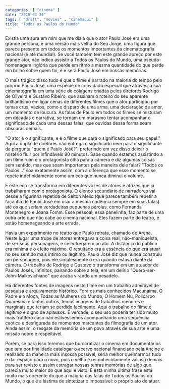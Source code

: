 ```yaml
---
categories: [ "cinema" ]
date: "2018-04-26"
tags: [ "draft", "movies" , "cinemaqui" ]
title: "Todos os Paulos do Mundo"
---
```

Existia uma aura em mim que me dizia que o ator Paulo José era uma
grande persona, e uma versão mais velha do Seu Jorge, uma figura que
parece presente em todos os momentos importantes da cinematografia
nacional (e até mundial). Se você também tem este grande apreço
por este grande ator, não indico assistir a Todos os Paulos do Mundo,
uma pseudo-homenagem inglória que perde em ritmo a mesma quantidade
do que perde em brilho sobre quem foi, é e será Paulo José em nossas
memórias.

O mais trágico disso tudo é que o filme é narrado na maioria do
tempo pelo próprio Paulo José, uma espécie de convidado especial que
atravessa sua cinematografia em uma série de colagens criadas pelos
diretores Rodrigo de Oliveira e Gustavo Ribeiro, que assinam o roteiro
do seu aparente brilhantismo em ligar cenas de diferentes filmes que
o ator participou por temas crus, vazios, como o disparo de uma arma,
uma declaração de amor, um momento de loucura. As falas de Paulo
em todos os filmes se misturam em décadas e narrativa, se tornam um
marasmo tentar acompanhar o significado de cada uma dessas falas, que
ouvidas dessa forma soam obscuras demais.

"O ator é o significante, e é o filme que dará o significado para
seu papel." Aqui a dupla de diretores não entrega o significado nem
para o significante da pergunta "quem é Paulo José?", preferindo em
vez disso deixar o mistério fluir por infindáveis 80 minutos. Sabe
quando estamos assistindo a um filme ruim e o protagonista olha para
a câmera e diz algumas coisas sem sentido, mas que soam importantes
pela maneira dele falar? "Todos os Paulos..." soa exatamente assim,
com a diferença que esse momento se repete indefinidamente como um eco
que nunca diminui o volume.

E este eco se transforma em diferentes vozes de atores e atrizes que já
trabalharam com o protagonista. O elenco secundário de narradores vai
desde a figurinha repetida de Selton Mello (que parece também repetir a
façanha de Paulo José em usar a mesma cadência sempre em suas falas)
até os que seriam verdadeiras pequenas pérolas, como Fernanda Montenegro
e Joana Fomm. Esse pessoal, essa panelinha, faz parte de uma outra arte
que não cabe ao cinema nacional. Eles fazem parte do teatro, e estão
homenageando a arte errada.

Havia um experimento no teatro que Paulo retrata, chamado de Arena. Neste
lugar uma trupe de atores entregava a coisa real, não-maniqueísta, de
ser seus personagens, e se entregarem ao ato. A distância do público
era mínima e o efeito máximo. O resultado era a essência do que
era atuar no seu sentido mais íntimo ou legítimo. Paulo José diz
que nunca construiu um personagem, pois ele simplesmente o era quando
estava diante da câmera. O trabalho de Rodrigo e Gustavo o transforma
em um atuador de Paulos Josés, infinitos, pairando sobre a tela, em um
delírio "Quero-ser-John-Malkovichiano" que acaba virando um pesadelo.

Há diferentes fontes de imagens neste filme em um trabalho admirável de
pesquisa e arquivamento histórico. Fora os mais conhecidos Macunaíma,
O Padre e a Moça, Todas as Mulheres do Mundo, O Homem Nu, Policarpo
Quaresma e tantos outros, temos imagens de trabalhos menores e marginais
que teriam se perdido facilmente. Aqui o trabalho do filme é legítimo
e digno de aplausos. É verdade, o seu uso poderia ter sido muito mais
frutífero caso não estívessemos acompanhando uma sequência caótica e
desfigurada de momentos marcantes da filmografia de um ator. Ainda assim,
o resgate da memória de um povo através de sua arte é uma missão
nobre e respeitável.

Porém, se para isso teremos que burocratizar o cinema em documentários
que tem por finalidade catalogar o acervo nacional financiado pela Ancine
e realizado da maneira mais insossa possível, seria melhor queimarmos
tudo e dar espaço para o novo, pois o velho é reconhecidamente valioso
demais para ser revisto e assim estragar nossas tenras memórias de algo
que parecia muito maior do que aqui é visto. E esta minha última frase
está muito mais coerente do que a maioria das falas de Todos os Paulos
do Mundo, o que é a lástima de sintetizar o impossível: o próprio
ato de atuar.
